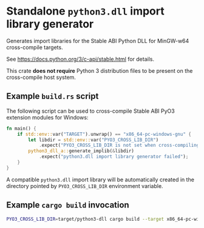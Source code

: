 Standalone `python3.dll` import library generator
=================================================

Generates import libraries for the Stable ABI Python DLL
for MinGW-w64 cross-compile targets.

See <https://docs.python.org/3/c-api/stable.html> for details.

This crate **does not require** Python 3 distribution files
to be present on the cross-compile host system.

Example `build.rs` script
-------------------------

The following script can be used to cross-compile Stable ABI
PyO3 extension modules for Windows:

```rust
fn main() {
    if std::env::var("TARGET").unwrap() == "x86_64-pc-windows-gnu" {
        let libdir = std::env::var("PYO3_CROSS_LIB_DIR")
            .expect("PYO3_CROSS_LIB_DIR is not set when cross-compiling");
        python3_dll_a::generate_implib(&libdir)
            .expect("python3.dll import library generator failed");
    }
}
```

A compatible `python3.dll` import library will be automatically created in
the directory pointed by `PYO3_CROSS_LIB_DIR` environment variable.

Example `cargo build` invocation
--------------------------------

```sh
PYO3_CROSS_LIB_DIR=target/python3-dll cargo build --target x86_64-pc-windows-gnu
```
